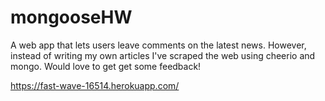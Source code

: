 # mongooseHW
A web app that lets users leave comments on the latest news. However, instead of writing my own articles I've scraped the web using cheerio and mongo. Would love to get get some feedback!

https://fast-wave-16514.herokuapp.com/
